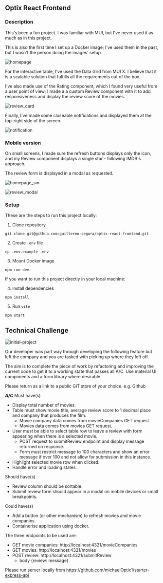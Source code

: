## Optix React Frontend

### Description

This's been a fun project. I was familiar with MUI, but I've never used it as much as in this project.

This is also the first time I set up a Docker image; I've used them in the past, but I wasn't the person doing the images' setup.

![homepage](https://github.com/guillermo-segura/optix-react-frontend/blob/main/assets/homepage.png?raw=true)

For the interactive table, I've used the Data Grid from MUI X. I believe that it is a scalable solution that fulfills all the requirements out of the box.

I've also made use of the Rating component, which I found very useful from a user point of view; I made a a custom Review component with it to add responsiveness and display the review score of the movies.

![review_card](https://github.com/guillermo-segura/optix-react-frontend/blob/main/assets/review_card.png?raw=true)

Finally, I've made some closeable notifications and displayed them at the top-right side of the screen.

![notification](https://github.com/guillermo-segura/optix-react-frontend/blob/main/assets/notification.png?raw=true)

### Mobile version

On small screens, I made sure the refresh buttons displays only the icon, and my Review component displays a single star - following IMDB's approach.

The review form is displayed in a modal as requested.

![homepage_sm](https://github.com/guillermo-segura/optix-react-frontend/blob/main/assets/homepage_sm.png?raw=true)

![review_modal](https://github.com/guillermo-segura/optix-react-frontend/blob/main/assets/review_modal.png?raw=true)

### Setup

These are the steps to run this project locally:

1. Clone repository

```
git clone git@github.com:guillermo-segura/optix-react-frontend.git
```

2. Create `.env` file

```
cp .env.example .env
```

3. Mount Docker image

```
npm run dev
```

If you want to run this project directly in your local machine:

4. Install dependencies

```
npm install
```

5. Run `vite`

```
npm start
```

## Technical Challenge

![initial-project](https://github.com/guillermo-segura/optix-react-frontend/blob/main/assets/initial_project.png?raw=true)

Our developer was part way through developing the following feature but left the company and you are tasked with picking up where they left off.

The aim is to complete the piece of work by refactoring and improving the current code to get it to a working state that passes all A/C. Use material UI components and a form library where desirable.

Please return as a link to a public GIT store of your choice. e.g. Github

***A/C***
Must have(s)
* Display total number of movies.
* Table must show movie title, average review score to 1 decimal place and company that produces the film.
    * Movie company data comes from movieCompanies GET request.
    * Movies data comes from movies GET request.
* User must be able to select table row to leave a review with form appearing when there is a selected movie.
    * POST request to submitReview endpoint and display message returned on response.
    * Form must restrict message to 100 characters and show an error message if over 100 and not allow for submission in this instance.
* Highlight selected movie row when clicked.
* Handle error and loading states.

Should have(s)
* Review column should be sortable.
* Submit review form should appear in a modal on mobile devices or small breakpoints.

Could have(s)
* Add a button (or other mechanism) to refresh movies and movie companies.
* Containerise application using docker.


The three endpoints to be used are:
* GET movie companies: http://localhost:4321/movieCompanies
* GET movies: http://localhost:4321/movies
* POST review: http://localhost:4321/submitReview
    * body {review: message}

Please run server locally from https://github.com/michaelOptix1/starter-express-api
